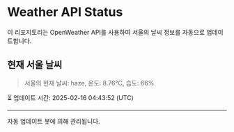 
# Weather API Status

이 리포지토리는 OpenWeather API를 사용하여 서울의 날씨 정보를 자동으로 업데이트합니다.

## 현재 서울 날씨
> 서울의 현재 날씨: haze, 온도: 8.76°C, 습도: 66%

⏳ 업데이트 시간: 2025-02-16 04:43:52 (UTC)

---
자동 업데이트 봇에 의해 관리됩니다.

